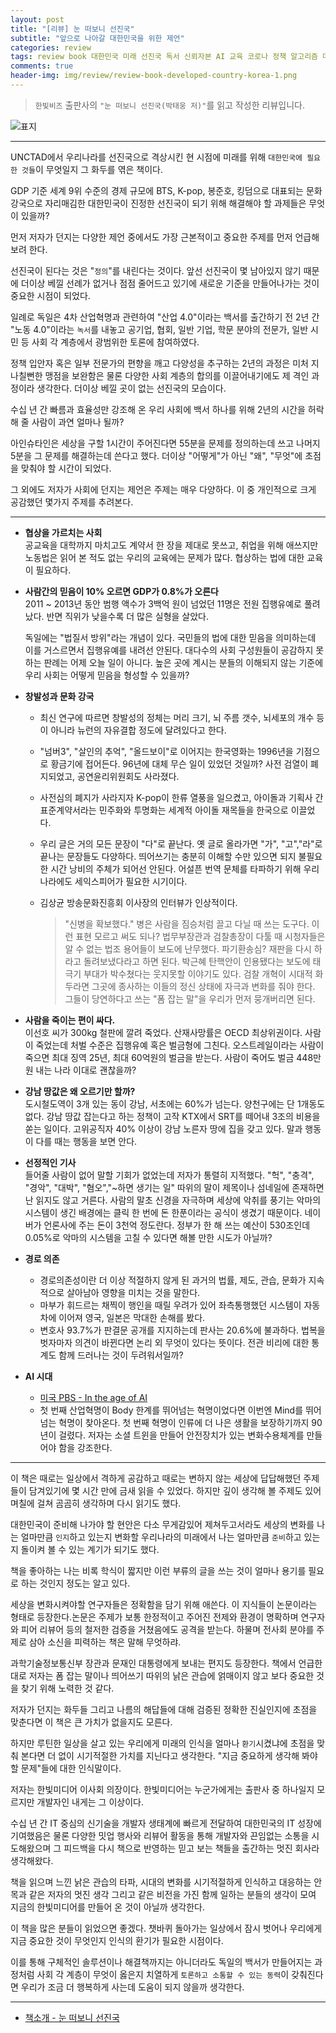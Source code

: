 ```yaml
---  
layout: post  
title: "[리뷰] 눈 떠보니 선진국"  
subtitle: "앞으로 나아갈 대한민국을 위한 제언"  
categories: review 
tags: review book 대한민국 미래 선진국 독서 신뢰자본 AI 교육 코로나 정책 알고리즘 데이터 생태계        
comments: true  
header-img: img/review/review-book-developed-country-korea-1.png
---  
```

  
> `한빛비즈` 출판사의 `"눈 떠보니 선진국(박태웅 저)"`를 읽고 작성한 리뷰입니다.  

![표지](https://theorydb.github.io/assets/img/review/review-book-developed-country-korea-1.png)  

---

UNCTAD에서 우리나라를 선진국으로 격상시킨 현 시점에 미래를 위해 `대한민국에 필요한 것들`이 무엇일지 그 화두를 엮은 책이다.

GDP 기준 세계 9위 수준의 경제 규모에 BTS, K-pop, 봉준호, 킹덤으로 대표되는 문화 강국으로 자리매김한 대한민국이 진정한 선진국이 되기 위해 해결해야 할 과제들은 무엇이 있을까?

먼저 저자가 던지는 다양한 제언 중에서도 가장 근본적이고 중요한 주제를 먼저 언급해보려 한다.

선진국이 된다는 것은 "`정의`"를 내린다는 것이다. 앞선 선진국이 몇 남아있지 않기 때문에 더이상 베낄 선례가 없거나 점점 줄어드고 있기에 새로운 기준을 만들어나가는 것이 중요한 시점이 되었다.

일례로 독일은 4차 산업혁명과 관련하여 "산업 4.0"이라는 백서를 출간하기 전 2년 간 "노동 4.0"이라는 `녹서`를 내놓고 공기업, 협회, 일반 기업, 학문 분야의 전문가, 일반 시민 등 사회 각 계층에서 광범위한 토론에 참여하였다.

정책 입안자 혹은 일부 전문가의 편향을 깨고 다양성을 추구하는 2년의 과정은 미처 지나칠뻔한 맹점을 보완함은 물론 다양한 사회 계층의 합의를 이끌어내기에도 제 격인 과정이라 생각한다. 더이상 베낄 곳이 없는 선진국의 모습이다. 

수십 년 간 빠름과 효율성만 강조해 온 우리 사회에 백서 하나를 위해 2년의 시간을 허락해 줄 사람이 과연 얼마나 될까?

아인슈타인은 세상을 구할 1시간이 주어진다면 55분을 문제를 정의하는데 쓰고 나머지 5분을 그 문제를 해결하는데 쓴다고 했다. 더이상 "어떻게"가 아닌 "왜", "무엇"에 초점을 맞춰야 할 시간이 되었다.

그 외에도 저자가 사회에 던지는 제언은 주제는 매우 다양하다. 이 중 개인적으로 크게 공감했던 몇가지 주제를 추려본다.

---

* __협상을 가르치는 사회__  
  공교육을 대학까지 마치고도 계약서 한 장을 제대로 못쓰고, 취업을 위해 애쓰지만 노동법은 읽어 본 적도 없는 우리의 교육에는 문제가 많다. 협상하는 법에 대한 교육이 필요하다.

* __사람간의 믿음이 10% 오르면 GDP가 0.8%가 오른다__  
  2011 ~ 2013년 동안 범행 액수가 3백억 원이 넘었던 11명은 전원 집행유예로 풀려났다. 반면 직위가 낮을수록 더 많은 실형을 살았다. 

  독일에는 "법질서 방위"라는 개념이 있다. 국민들의 법에 대한 믿음을 의미하는데 이를 거스르면서 집행유예를 내려선 안된다. 대다수의 사회 구성원들이 공감하지 못하는 판례는 어제 오늘 일이 아니다. 높은 곳에 계시는 분들의 이해되지 않는 기준에 우리 사회는 어떻게 믿음을 형성할 수 있을까?

* __창발성과 문화 강국__  
  - 최신 연구에 따르면 창발성의 정체는 머리 크기, 뇌 주름 갯수, 뇌세포의 개수 등이 아니라 뉴런의 자유결합 정도에 달려있다고 한다.

  - "넘버3", "살인의 추억", "올드보이"로 이어지는 한국영화는 1996년을 기점으로 황금기에 접어든다. 96년에 대체 무슨 일이 있었던 것일까? 사전 검열이 폐지되었고, 공연윤리위원회도 사라졌다. 

  - 사전심의 폐지가 사라지자 K-pop이 한류 열풍을 일으켰고, 아이돌과 기획사 간 표준계약서라는 민주화와 투명화는 세계적 아이돌 재목들을 한국으로 이끌었다.

  - 우리 글은 거의 모든 문장이 "다"로 끝난다. 옛 글로 올라가면 "가", "고","라"로 끝나는 문장들도 다양하다. 띄어쓰기는 충분히 이해할 수만 있으면 되지 불필요한 시간 낭비의 주체가 되어선 안된다. 어설픈 번역 문체를 타파하기 위해 우리 나라에도 세익스피어가 필요한 시기이다.

  - 김상균 방송문화진흥회 이사장의 인터뷰가 인상적이다. 
    > "신병을 확보했다." 병은 사람을 짐승처럼 끌고 다닐 때 쓰는 도구다. 이런 표현 모르고 써도 되나?
    > 법무부장관과 검찰총장이 다툴 때 시청자들은 알 수 없는 법조 용어들이 보도에 난무했다. 파기환송심? 재판을 다시 하라고 돌려보냈다라고 하면 된다. 박근혜 탄핵안이 인용됐다는 보도에 태극기 부대가 박수쳤다는 웃지못할 이야기도 있다. 검찰 개혁이 시대적 화두라면 그곳에 종사하는 이들의 정신 상태에 자극과 변화를 줘야 한다. 그들이 당연하다고 쓰는 "폼 잡는 말"을 우리가 먼저 뭉개버리면 된다.

* __사람을 죽이는 편이 싸다.__  
  이선호 씨가 300kg 철판에 깔려 죽었다. 산재사망률은 OECD 최상위권이다. 사람이 죽었는데 처벌 수준은 집행유예 혹은 벌금형에 그친다. 오스트레일이라는 사람이 죽으면 최대 징역 25년, 최대 60억원의 벌금을 받는다. 사람이 죽어도 벌금 448만원 내는 나라 이대로 괜찮을까?

* __강남 땅값은 왜 오르기만 할까?__  
  도시철도역이 3개 있는 동이 강남, 서초에는 60%가 넘는다. 양천구에는 단 1개동도 없다. 강남 땅값 잡는다고 하는 정책이 고작 KTX에서 SRT를 떼어내 3조의 비용을 쏟는 일이다. 고위공직자 40% 이상이 강남 노른자 땅에 집을 갖고 있다. 말과 행동이 다를 때는 행동을 보면 안다.

* __선정적인 기사__  
  들어줄 사람이 없어 말할 기회가 없었는데 저자가 통렬히 지적했다. "헉", "충격", "경악", "대박", "혐오","~하면 생기는 일" 따위의 말이 제목이나 섬네일에 존재하면 난 읽지도 않고 거른다.
  사람의 말초 신경을 자극하며 세상에 악취를 풍기는 악마의 시스템이 생긴 배경에는 클릭 한 번에 돈 한푼이라는 공식이 생겼기 때문이다.
  네이버가 언론사에 주는 돈이 3천억 정도란다. 정부가 한 해 쓰는 예산이 530조인데 0.05%로 악마의 시스템을 고칠 수 있다면 해볼 만한 시도가 아닐까?

* __경로 의존__  
  - 경로의존성이란 더 이상 적절하지 않게 된 과거의 법률, 제도, 관습, 문화가 지속적으로 살아남아 영향을 미치는 것을 말한다.
  - 마부가 휘드르는 채찍이 행인을 때릴 우려가 있어 좌측통행했던 시스템이 자동차에 이어져 영국, 일본은 막대한 손해를 봤다. 
  - 변호사 93.7%가 판결문 공개를 지지하는데 판사는 20.6%에 불과하다. 법복을 벗자마자 의견이 바뀐다면 논리 외 무엇이 있다는 뜻이다. 전관 비리에 대한 통계도 함께 드러나는 것이 두려워서일까?

* __AI 시대__  
  - [미국 PBS - In the age of AI](https://www.youtube.com/watch?v=tyGEejOBdFc)
  - 첫 번째 산업혁명이 Body 한계를 뛰어넘는 혁명이었다면 이번엔 Mind를 뛰어넘는 혁명이 찾아온다. 첫 번째 혁명이 인류에 더 나은 생활을 보장하기까지 90년이 걸렸다. 저자는 소셜 트윈을 만들어 안전장치가 있는 변화수용체계를 만들어야 함을 강조한다.

---

이 책은 때로는 일상에서 격하게 공감하고 때로는 변하지 않는 세상에 답답해했던 주제들이 담겨있기에 몇 시간 만에 금새 읽을 수 있었다. 하지만 깊이 생각해 볼 주제도 있어 며칠에 걸쳐 곰곰히 생각하며 다시 읽기도 했다. 

대한민국이 준비해 나가야 할 현안은 다소 무게감있어 제쳐두고서라도 세상의 변화를 나는 얼마만큼 `인지`하고 있는지 변화할 우리나라의 미래에서 나는 얼마만큼 `준비`하고 있는지 돌이켜 볼 수 있는 계기가 되기도 했다.

책을 좋아하는 나는 비록 학식이 짧지만 이런 부류의 글을 쓰는 것이 얼마나 용기를 필요로 하는 것인지 정도는 알고 있다. 

세상을 변화시켜야할 연구자들은 정확함을 담기 위해 애쓴다. 이 지식들이 논문이라는 형태로 등장한다.논문은 주제가 보통 한정적이고 주어진 전제와 환경이 명확하며 연구자와 피어 리뷰어 등의 철저한 검증을 거쳤음에도 공격을 받는다. 하물며 전사회 분야를 주제로 삼아 소신을 피력하는 책은 말해 무엇하랴. 

과학기술정보통신부 장관과 문재인 대통령에게 보내는 편지도 등장한다. 책에서 언급한대로 저자는 폼 잡는 말이나 띄어쓰기 따위의 낡은 관습에 얽매이지 않고 보다 중요한 것을 찾기 위해 노력한 것 같다.

저자가 던지는 화두들 그리고 나름의 해답들에 대해 검증된 정확한 진실인지에 초점을 맞춘다면 이 책은 큰 가치가 없을지도 모른다. 

하지만 루틴한 일상을 살고 있는 우리에게 미래의 인식을 얼마나 `환기`시켰냐에 초점을 맞춰 본다면 더 없이 시기적절한 가치를 지닌다고 생각한다. "지금 중요하게 생각해 봐야 할 문제"들에 대한 인식말이다.

저자는 한빛미디어 이사회 의장이다. 한빛미디어는 누군가에게는 출판사 중 하나일지 모르지만 개발자인 내게는 그 이상이다. 

수십 년 간 IT 중심의 신기술을 개발자 생태계에 빠르게 전달하여 대한민국의 IT 성장에 기여했음은 물론 다양한 밋업 행사와 리뷰어 활동을 통해 개발자와 끈임없는 소통을 시도해왔으며 그 피드백을 다시 책으로 반영하는 믿고 보는 책들을 출간하는 멋진 회사라 생각해왔다.

책을 읽으며 느낀 낡은 관습의 타파, 시대의 변화를 시기적절하게 인식하고 대응하는 안목과 같은 저자의 멋진 생각 그리고 같은 비전을 가진 함께 일하는 분들의 생각이 모여 지금의 한빛미디어를 만들어 온 것이 아닐까 생각한다.

이 책을 많은 분들이 읽었으면 좋겠다. 챗바퀴 돌아가는 일상에서 잠시 벗어나 우리에게 지금 중요한 것이 무엇인지 인식의 환기가 필요한 시점이다. 

이를 통해 구체적인 솔루션이나 해결책까지는 아니더라도 독일의 백서가 만들어지는 과정처럼 사회 각 계층이 무엇이 옳은지 치열하게 `토론하고 소통할 수 있는 동력`이 갖춰진다면 우리가 조금 더 행복하게 사는데 도움이 되지 않을까 생각한다.

---

* [책소개 - 눈 떠보니 선진국](http://www.yes24.com/Product/Goods/102743883)


